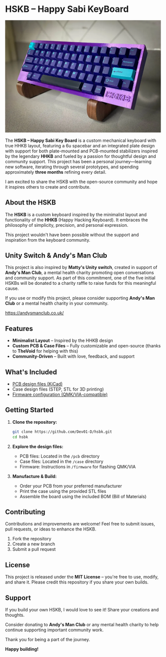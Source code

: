 # HSKB – Happy Sabi KeyBoard

![Alt text](Images/image_5.webp)

The **HSKB – Happy Sabi Key Board** is a custom mechanical keyboard with true HHKB layout, featuring a 6u spacebar and an integrated plate design with support for both plate-mounted and PCB-mounted stabilizers inspired by the legendary **HHKB** and fueled by a passion for thoughtful design and community support. This project has been a personal journey—learning new software, iterating through several prototypes, and spending approximately **three months** refining every detail.

I am excited to share the HSKB with the open-source community and hope it inspires others to create and contribute.

## About the HSKB

The **HSKB** is a custom keyboard inspired by the minimalist layout and functionality of the **HHKB** (Happy Hacking Keyboard). It embraces the philosophy of simplicity, precision, and personal expression.

This project wouldn't have been possible without the support and inspiration from the keyboard community.

## Unity Switch & Andy's Man Club

This project is also inspired by **Matty's Unity switch**, created in support of **Andy's Man Club**, a mental health charity promoting open conversations and community support. As part of this commitment, one of the five initial HSKBs will be donated to a charity raffle to raise funds for this meaningful cause.

If you use or modify this project, please consider supporting **Andy's Man Club** or a mental health charity in your community.

https://andysmanclub.co.uk/

## Features

- **Minimalist Layout** – Inspired by the HHKB design
- **Custom PCB & Case Files** – Fully customizable and open-source (thanks to **TheVoid** for helping with this)
- **Community-Driven** – Built with love, feedback, and support

## What's Included

- [PCB design files (KiCad)](https://github.com/Dev01-D/HSKB/tree/main/PCB%20Files)
- Case design files (STEP, STL for 3D printing)
- [Firmware configuration (QMK/VIA-compatible)](https://github.com/Dev01-D/HSKB/tree/main/firmware)

## Getting Started

1. **Clone the repository:**
    ```bash
    git clone https://github.com/Dev01-D/hsbk.git
    cd hsbk
    ```

2. **Explore the design files:**
   - PCB files: Located in the `/pcb` directory
   - Case files: Located in the `/case` directory
   - Firmware: Instructions in `/firmware` for flashing QMK/VIA

3. **Manufacture & Build:**
   - Order your PCB from your preferred manufacturer
   - Print the case using the provided STL files
   - Assemble the board using the included BOM (Bill of Materials)

## Contributing

Contributions and improvements are welcome! Feel free to submit issues, pull requests, or ideas to enhance the HSKB.

1. Fork the repository
2. Create a new branch
3. Submit a pull request

## License

This project is released under the **MIT License** – you're free to use, modify, and share it. Please credit this repository if you share your own builds.

## Support

If you build your own HSKB, I would love to see it! Share your creations and thoughts.

Consider donating to **Andy's Man Club** or any mental health charity to help continue supporting important community work.

Thank you for being a part of the journey.

**Happy building!**

